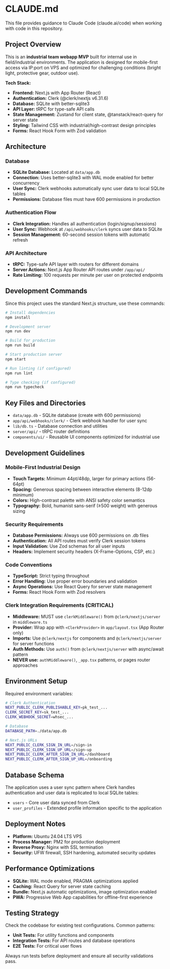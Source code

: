 # CLAUDE.md

This file provides guidance to Claude Code (claude.ai/code) when working with code in this repository.

## Project Overview

This is an **industrial team webapp MVP** built for internal use in field/industrial environments. The application is designed for mobile-first access via IP:port on VPS and optimized for challenging conditions (bright light, protective gear, outdoor use).

**Tech Stack:**
- **Frontend:** Next.js with App Router (React)
- **Authentication:** Clerk (@clerk/nextjs v6.31.6)
- **Database:** SQLite with better-sqlite3
- **API Layer:** tRPC for type-safe API calls
- **State Management:** Zustand for client state, @tanstack/react-query for server state
- **Styling:** Tailwind CSS with industrial/high-contrast design principles
- **Forms:** React Hook Form with Zod validation

## Architecture

### Database
- **SQLite Database:** Located at `data/app.db`
- **Connection:** Uses better-sqlite3 with WAL mode enabled for better concurrency
- **User Sync:** Clerk webhooks automatically sync user data to local SQLite tables
- **Permissions:** Database files must have 600 permissions in production

### Authentication Flow
- **Clerk Integration:** Handles all authentication (login/signup/sessions)
- **User Sync:** Webhook at `/api/webhooks/clerk` syncs user data to SQLite
- **Session Management:** 60-second session tokens with automatic refresh

### API Architecture
- **tRPC:** Type-safe API layer with routers for different domains
- **Server Actions:** Next.js App Router API routes under `/app/api/`
- **Rate Limiting:** 100 requests per minute per user on protected endpoints

## Development Commands

Since this project uses the standard Next.js structure, use these commands:

```bash
# Install dependencies
npm install

# Development server
npm run dev

# Build for production
npm run build

# Start production server
npm start

# Run linting (if configured)
npm run lint

# Type checking (if configured)
npm run typecheck
```

## Key Files and Directories

- `data/app.db` - SQLite database (create with 600 permissions)
- `app/api/webhooks/clerk/` - Clerk webhook handler for user sync
- `lib/db.ts` - Database connection and utilities
- `server/api/` - tRPC router definitions
- `components/ui/` - Reusable UI components optimized for industrial use

## Development Guidelines

### Mobile-First Industrial Design
- **Touch Targets:** Minimum 44pt/48dp, larger for primary actions (56-64pt)
- **Spacing:** Generous spacing between interactive elements (8-12dp minimum)
- **Colors:** High-contrast palette with ANSI safety color semantics
- **Typography:** Bold, humanist sans-serif (≥500 weight) with generous sizing

### Security Requirements
- **Database Permissions:** Always use 600 permissions on .db files
- **Authentication:** All API routes must verify Clerk session tokens
- **Input Validation:** Use Zod schemas for all user inputs
- **Headers:** Implement security headers (X-Frame-Options, CSP, etc.)

### Code Conventions
- **TypeScript:** Strict typing throughout
- **Error Handling:** Use proper error boundaries and validation
- **Async Operations:** Use React Query for server state management
- **Forms:** React Hook Form with Zod resolvers

### Clerk Integration Requirements (CRITICAL)
- **Middleware:** MUST use `clerkMiddleware()` from `@clerk/nextjs/server` in `middleware.ts`
- **Provider:** Wrap app with `<ClerkProvider>` in `app/layout.tsx` (App Router only)
- **Imports:** Use `@clerk/nextjs` for components and `@clerk/nextjs/server` for server functions
- **Auth Methods:** Use `auth()` from `@clerk/nextjs/server` with async/await pattern
- **NEVER use:** `authMiddleware()`, `_app.tsx` patterns, or pages router approaches

## Environment Setup

Required environment variables:
```bash
# Clerk Authentication
NEXT_PUBLIC_CLERK_PUBLISHABLE_KEY=pk_test_...
CLERK_SECRET_KEY=sk_test_...
CLERK_WEBHOOK_SECRET=whsec_...

# Database
DATABASE_PATH=./data/app.db

# Next.js URLs
NEXT_PUBLIC_CLERK_SIGN_IN_URL=/sign-in
NEXT_PUBLIC_CLERK_SIGN_UP_URL=/sign-up
NEXT_PUBLIC_CLERK_AFTER_SIGN_IN_URL=/dashboard
NEXT_PUBLIC_CLERK_AFTER_SIGN_UP_URL=/onboarding
```

## Database Schema

The application uses a user sync pattern where Clerk handles authentication and user data is replicated to local SQLite tables:

- `users` - Core user data synced from Clerk
- `user_profiles` - Extended profile information specific to the application

## Deployment Notes

- **Platform:** Ubuntu 24.04 LTS VPS
- **Process Manager:** PM2 for production deployment
- **Reverse Proxy:** Nginx with SSL termination
- **Security:** UFW firewall, SSH hardening, automated security updates

## Performance Optimizations

- **SQLite:** WAL mode enabled, PRAGMA optimizations applied
- **Caching:** React Query for server state caching
- **Bundle:** Next.js automatic optimizations, image optimization enabled
- **PWA:** Progressive Web App capabilities for offline-first experience

## Testing Strategy

Check the codebase for existing test configurations. Common patterns:
- **Unit Tests:** For utility functions and components
- **Integration Tests:** For API routes and database operations
- **E2E Tests:** For critical user flows

Always run tests before deployment and ensure all security validations pass.